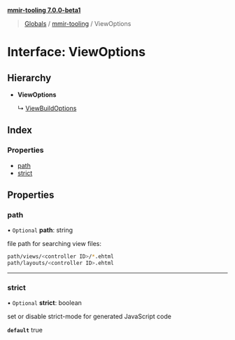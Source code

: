 **[mmir-tooling 7.0.0-beta1](../README.md)**

> [Globals](../README.md) / [mmir-tooling](../modules/mmir_tooling.md) / ViewOptions

# Interface: ViewOptions

## Hierarchy

* **ViewOptions**

  ↳ [ViewBuildOptions](mmir_tooling.viewbuildoptions.md)

## Index

### Properties

* [path](mmir_tooling.viewoptions.md#path)
* [strict](mmir_tooling.viewoptions.md#strict)

## Properties

### path

• `Optional` **path**: string

file path for searching view files:
```bash
path/views/<controller ID>/*.ehtml
path/layouts/<controller ID>.ehtml
```

___

### strict

• `Optional` **strict**: boolean

set or disable strict-mode for generated JavaScript code

**`default`** true
